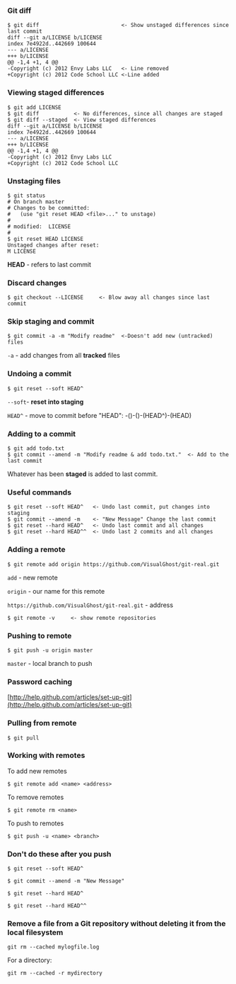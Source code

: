 ### Git diff
```
$ git diff                          <- Show unstaged differences since last commit
diff --git a/LICENSE b/LICENSE
index 7e4922d..442669 100644
--- a/LICENSE
+++ b/LICENSE
@@ -1,4 +1, 4 @@
-Copyright (c) 2012 Envy Labs LLC   <- Line removed
+Copyright (c) 2012 Code School LLC <-Line added 
```
### Viewing staged differences
```
$ git add LICENSE
$ git diff           <- No differences, since all changes are staged
$ git diff --staged  <- View staged differences
diff --git a/LICENSE b/LICENSE
index 7e4922d..442669 100644
--- a/LICENSE
+++ b/LICENSE
@@ -1,4 +1, 4 @@
-Copyright (c) 2012 Envy Labs LLC   
+Copyright (c) 2012 Code School LLC
``` 
### Unstaging files
```
$ git status
# On branch master
# Changes to be committed:
#   (use "git reset HEAD <file>..." to unstage)
#
# modified:  LICENSE
#
$ git reset HEAD LICENSE
Unstaged changes after reset:
M LICENSE
```
**HEAD** - refers to last commit
### Discard changes
```
$ git checkout --LICENSE     <- Blow away all changes since last commit
```
### Skip staging and commit
```
$ git commit -a -m "Modify readme"  <-Doesn't add new (untracked) files
```
`-a` - add changes from all **tracked** files
### Undoing a commit
```
$ git reset --soft HEAD^
```
``--soft``- **reset into staging**

``HEAD^`` - move to commit before "HEAD": -()-()-(HEAD^)-(HEAD)
### Adding to a commit
```
$ git add todo.txt
$ git commit --amend -m "Modify readme & add todo.txt."  <- Add to the last commit
```
Whatever has been **staged** is added to last commit.
### Useful commands
```
$ git reset --soft HEAD^   <- Undo last commit, put changes into staging
$ git commit --amend -m    <- "New Message" Change the last commit
$ git reset --hard HEAD^   <- Undo last commit and all changes
$ git reset --hard HEAD^^  <- Undo last 2 commits and all changes
```
### Adding a remote
```
$ git remote add origin https://github.com/VisualGhost/git-real.git
```
`add` - new remote

`origin` - our name for this remote

`https://github.com/VisualGhost/git-real.git` - address
```
$ git remote -v     <- show remote repositories
```
### Pushing to remote
```
$ git push -u origin master 
```
`master` - local branch to push

### Password caching

[http://help.github.com/articles/set-up-git](http://help.github.com/articles/set-up-git)

### Pulling from remote
```
$ git pull
```
### Working with remotes
To add new remotes
```
$ git remote add <name> <address>
```
To remove remotes
```
$ git remote rm <name>
```
To push to remotes
```
$ git push -u <name> <branch>
```
### Don't do these after you push
```
$ git reset --soft HEAD^
```
```
$ git commit --amend -m "New Message"
```
```
$ git reset --hard HEAD^
```
```
$ git reset --hard HEAD^^
```

### Remove a file from a Git repository without deleting it from the local filesystem

```
git rm --cached mylogfile.log
```
For a directory:
```
git rm --cached -r mydirectory
```